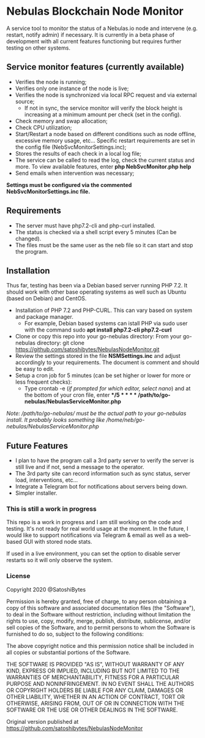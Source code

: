 # Nebulas Blockchain Node Monitor #
A service tool to monitor the status of a Nebulas.io node and intervene (e.g. restart, notify admin) if necessary. It is currently in a beta phase of development with all current features functioning but requires further testing on other systems. 

## Service monitor features (currently available) ##
* Verifies the node is running;
* Verifies only one instance of the node is live;
* Verifies the node is synchronized via local RPC request and via external source;
    * If not in sync, the service monitor will verify the block height is increasing at a minimum amount per check (set in the config).
* Check memory and swap allocation;
* Check CPU utilization;
* Start/Restart a node based on different conditions such as node offline, excessive memory usage, etc... Specific restart requirements are set in the config file (NebSvcMonitorSettings.inc);
* Stores the results of each check in a local log file;
* The service can be called to read the log, check the current status and more. To view available features, enter __php NebSvcMonitor.php help__
* Send emails when intervention was necessary;

__Settings must be configured via the commented NebSvcMonitorSettings.inc file.__

## Requirements ##
* The server must have php7.2-cli and php-curl installed.
* The status is checked via a shell script every 5 minutes (Can be changed).
* The files must be the same user as the neb file so it can start and stop the program.

## Installation ##
Thus far, testing has been via a Debian based server running PHP 7.2. It should work with other base operating systems as well such as Ubuntu (based on Debian) and CentOS.
* Installation of PHP 7.2 and PHP-CURL. This can vary based on system and package manager. 
    * For example, Debian based systems can istall PHP via sudo user with the command sudo __apt install php7.2-cli php7.2-curl__
* Clone or copy this repo into your go-nebulas directory: From your go-nebulas directory: git clone https://github.com/satoshibytes/NebulasNodeMonitor.git
* Review the settings stored in the file __NSMSettings.inc__ and adjust accordingly to your requirements. The document is comment and should be easy to edit.
* Setup a cron job for 5 minutes (can be set higher or lower for more or less frequent checks): 
    * Type crontab -e (_if prompted for which editor, select nano_) and at the bottom of your cron file, enter __*/5 * * * * /path/to/go-nebulas/NebulasServiceMonitor.php__
    

_Note: /path/to/go-nebulas/ must be the actual path to your go-nebulas install. It probably looks something like /home/neb/go-nebulas/NebulasServiceMonitor.php_
    

## Future Features ##
* I plan to have the program call a 3rd party server to verify the server is still live and if not, send a message to the operator.
* The 3rd party site can record information such as sync status, server load, interventions, etc...
* Integrate a Telegram bot for notifications about servers being down.
* Simpler installer.

### This is still a work in progress ###
This repo is a work in progress and I am still working on the code and testing. It's not ready for real world usage at the moment. In the future, I would like to support notifications via Telegram & email as well as a web-based GUI with stored node stats. 

If used in a live environment, you can set the option to disable server restarts so it will only observe the system.

### License ###
Copyright 2020 @SatoshiBytes

Permission is hereby granted, free of charge, to any person obtaining a copy of this software and associated documentation files (the "Software"), to deal in the Software without restriction, including without limitation the rights to use, copy, modify, merge, publish, distribute, sublicense, and/or sell copies of the Software, and to permit persons to whom the Software is furnished to do so, subject to the following conditions:

The above copyright notice and this permission notice shall be included in all copies or substantial portions of the Software.

THE SOFTWARE IS PROVIDED "AS IS", WITHOUT WARRANTY OF ANY KIND, EXPRESS OR IMPLIED, INCLUDING BUT NOT LIMITED TO THE WARRANTIES OF MERCHANTABILITY, FITNESS FOR A PARTICULAR PURPOSE AND NONINFRINGEMENT. IN NO EVENT SHALL THE AUTHORS OR COPYRIGHT HOLDERS BE LIABLE FOR ANY CLAIM, DAMAGES OR OTHER LIABILITY, WHETHER IN AN ACTION OF CONTRACT, TORT OR OTHERWISE, ARISING FROM, OUT OF OR IN CONNECTION WITH THE SOFTWARE OR THE USE OR OTHER DEALINGS IN THE SOFTWARE.

Original version published at https://github.com/satoshibytes/NebulasNodeMonitor

